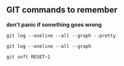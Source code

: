 ## GIT commands to remember

**don't panic if something goes wrong**

```shell
git log --oneline --all --graph --pretty
```

```shell
git log --oneline --all --graph
```

```git
git soft RESET~1
```
